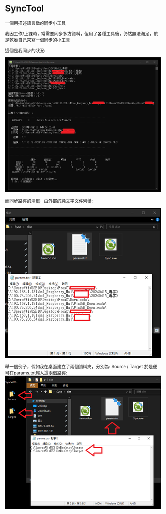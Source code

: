 # SyncTool
一個用描述語言做的同步小工具

我因工作/上課時，常需要同步多方資料，但用了各種工具後，仍然無法滿足，於是乾脆自己來寫一個同步的小工具



這個是我同步的狀況:

![圖1](https://github.com/jiannan1828/SyncTool/blob/main/SyncWithNetDrive.png)



而同步路徑的清單，由外部的純文字文件列舉:

![圖2](https://github.com/jiannan1828/SyncTool/blob/main/ListPara.png)



舉一個例子，假如我在桌面建立了兩個資料夾，分別為: Source / Target
於是便可在params.txt輸入這兩個路徑:
![圖3](https://github.com/jiannan1828/SyncTool/blob/main/ParaSources.png)

